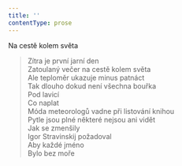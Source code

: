 ```yaml
---
title: ''
contentType: prose
---
```


Na cestě kolem světa

> Zítra je první jarní den  
> Zatoulaný večer na cestě kolem světa  
> Ale teploměr ukazuje minus patnáct  
> Tak dlouho dokud není všechna bouřka  
> Pod lavicí  
> Co naplat  
> Móda meteorologů vadne při listování knihou  
> Pytle jsou plné některé nejsou ani vidět  
> Jak se zmenšily  
> Igor Stravinskij požadoval  
> Aby každé jméno  
> Bylo bez moře
